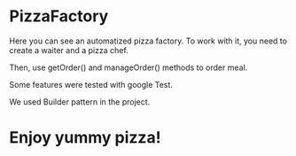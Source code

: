 # PizzaFactory
Here you can see an automatized pizza factory. To work with it, you need to create a waiter
and a pizza chef.

Then, use getOrder() and manageOrder() methods to order meal.

Some features were tested with google Test.

We used Builder pattern in the project.

# Enjoy yummy pizza!
